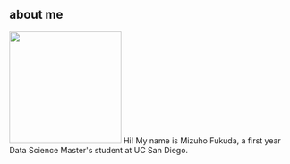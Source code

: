 ## about me
<p>
	<img src="assets/mypic.png" width=200/>
	Hi! My name is Mizuho Fukuda, a first year Data Science Master's student at UC San Diego.
</p>

